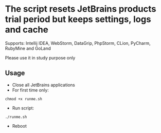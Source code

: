 # The script resets JetBrains products trial period but keeps settings, logs and cache

Supports: Intellij IDEA, WebStorm, DataGrip, PhpStorm, CLion, PyCharm, RubyMine and GoLand

Please use it in study purpose only

## Usage

- Close all JetBrains applications
- For first time only:
```shell script
chmod +x runme.sh
```
- Run script:
```shell script
./runme.sh
```
- Reboot
